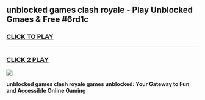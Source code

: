
## unblocked games clash royale - Play Unblocked Gmaes & Free #6rd1c
<h3>
<a href="https://premium.freeplayer.one?title=unblocked_games_clash_royale&ref=01M">CLICK TO PLAY</a></h3>
<hr>

<h3>
<a href="https://premium.freeplayer.one?title=unblocked_games_clash_royale&ref=01M">CLICK 2 PLAY</a>
  
</h3>

<a href="https://premium.freeplayer.one?title=unblocked_games_clash_royale&ref=01M"><img src="https://clearcache.store/games.png"></a>


**unblocked games clash royale games unblocked: Your Gateway to Fun and Accessible Online Gaming**
